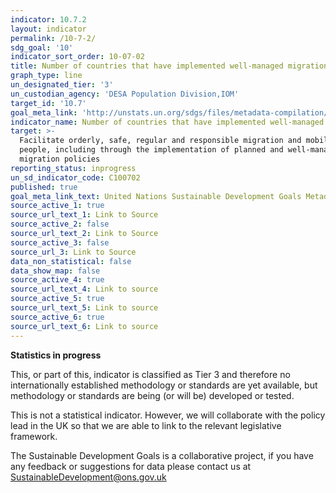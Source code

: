 ```yaml
---
indicator: 10.7.2
layout: indicator
permalink: /10-7-2/
sdg_goal: '10'
indicator_sort_order: 10-07-02
title: Number of countries that have implemented well-managed migration policies
graph_type: line
un_designated_tier: '3'
un_custodian_agency: 'DESA Population Division,IOM'
target_id: '10.7'
goal_meta_link: 'http://unstats.un.org/sdgs/files/metadata-compilation/Metadata-Goal-10.pdf'
indicator_name: Number of countries that have implemented well-managed migration policies
target: >-
  Facilitate orderly, safe, regular and responsible migration and mobility of
  people, including through the implementation of planned and well-managed
  migration policies
reporting_status: inprogress
un_sd_indicator_code: C100702
published: true
goal_meta_link_text: United Nations Sustainable Development Goals Metadata (pdf 564kB)
source_active_1: true
source_url_text_1: Link to Source
source_active_2: false
source_url_text_2: Link to Source
source_active_3: false
source_url_3: Link to Source
data_non_statistical: false
data_show_map: false
source_active_4: true
source_url_text_4: Link to source
source_active_5: true
source_url_text_5: Link to source
source_active_6: true
source_url_text_6: Link to source
---
```

**Statistics in progress**               

This, or part of this, indicator is classified as Tier 3 and therefore no internationally established methodology or standards are yet available, but methodology or standards are being (or will be) developed or tested.

This is not a statistical indicator. However, we will collaborate with the policy lead in the UK so that we are able to link to the relevant legislative framework.

The Sustainable Development Goals is a collaborative project, if you have any feedback or suggestions for data please contact us at <SustainableDevelopment@ons.gov.uk>
